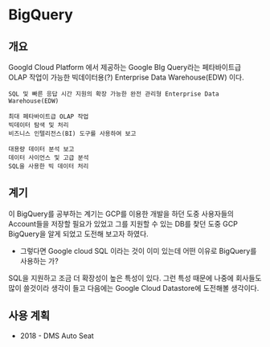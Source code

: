 # BigQuery
## 개요
Googld Cloud Platform 에서 제공하는 Google BIg Query라는 페타바이트급 OLAP 작업이 가능한 빅데이터용(?) Enterprise Data Warehouse(EDW) 이다.

```
SQL 및 빠른 응답 시간 지원의 확장 가능한 완전 관리형 Enterprise Data Warehouse(EDW)

최대 페타바이트급 OLAP 작업
빅데이터 탐색 및 처리
비즈니스 인텔리전스(BI) 도구를 사용하여 보고

대용량 데이터 분석 보고
데이터 사이언스 및 고급 분석
SQL을 사용한 빅 데이터 처리
```


## 계기
이 BigQuery를 공부하는 계기는 GCP를 이용한 개발을 하던 도중 사용자들의 Account들을 저장할 필요가 있었고 그를 지원할 수 있는 DB를 찾던 도중 GCP BigQuery을 알게 되었고 도전해 보고자 하였다.  

- 그렇다면 Google cloud SQL 이라는 것이 이미 있는데 어떤 이유로 BigQuery를 사용하는 가?

SQL을 지원하고 조금 더 확장성이 높은 특성이 있다. 그런 특성 때문에 나중에 회사들도 많이 쓸것이라 생각이 들고 다음에는 Google Cloud Datastore에 도전해볼 생각이다.  

## 사용 계획
- 2018 - DMS Auto Seat